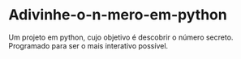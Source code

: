 # Adivinhe-o-n-mero-em-python
Um projeto em python, cujo objetivo é descobrir o número secreto. Programado para ser o mais interativo possível.

